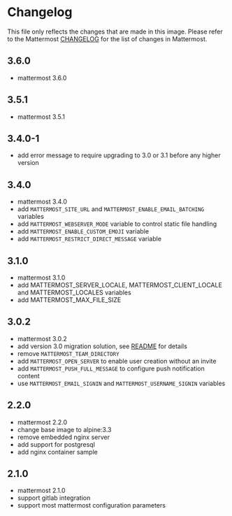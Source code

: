 # Changelog

This file only reflects the changes that are made in this image. Please refer to
the Mattermost [CHANGELOG](http://docs.mattermost.com/administration/changelog.html)
for the list of changes in Mattermost.

## 3.6.0

- mattermost 3.6.0

## 3.5.1

- mattermost 3.5.1

## 3.4.0-1

- add error message to require upgrading to 3.0 or 3.1 before any higher version

## 3.4.0

- mattermost 3.4.0
- add `MATTERMOST_SITE_URL` and `MATTERMOST_ENABLE_EMAIL_BATCHING` variables
- add `MATTERMOST_WEBSERVER_MODE` variable to control static file handling
- add `MATTERMOST_ENABLE_CUSTOM_EMOJI` variable
- add `MATTERMOST_RESTRICT_DIRECT_MESSAGE` variable

## 3.1.0

- mattermost 3.1.0
- add MATTERMOST_SERVER_LOCALE, MATTERMOST_CLIENT_LOCALE and MATTERMOST_LOCALES variables
- add MATTERMOST_MAX_FILE_SIZE

## 3.0.2

- mattermost 3.0.2
- add version 3.0 migration solution, see [README](README.md) for details
- remove `MATTERMOST_TEAM_DIRECTORY`
- add `MATTERMOST_OPEN_SERVER` to enable user creation without an invite
- add `MATTERMOST_PUSH_FULL_MESSAGE` to configure push notification content
- use `MATTERMOST_EMAIL_SIGNIN` and `MATTERMOST_USERNAME_SIGNIN` variables

## 2.2.0

- mattermost 2.2.0
- change base image to alpine:3.3
- remove embedded nginx server
- add support for postgresql
- add nginx container sample

## 2.1.0

- mattermost 2.1.0
- support gitlab integration
- support most mattermost configuration parameters
